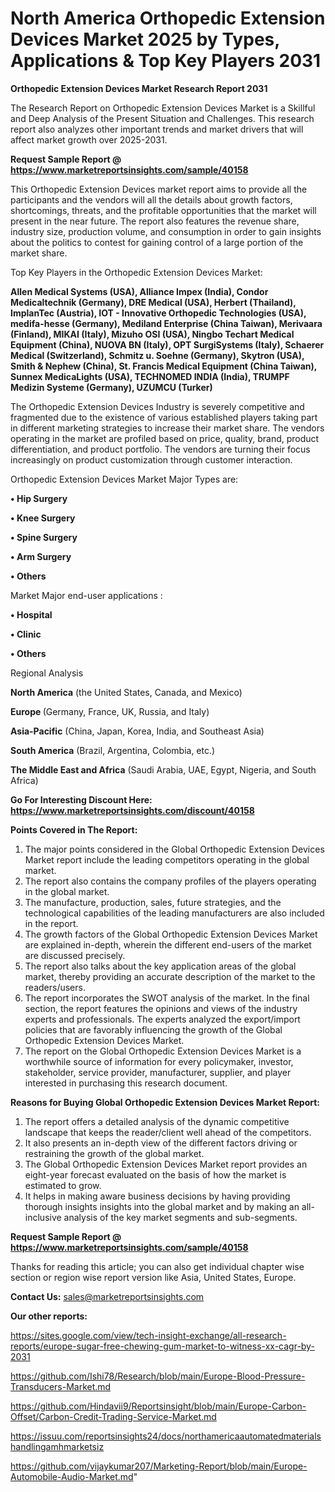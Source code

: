 # North America Orthopedic Extension Devices Market 2025 by Types, Applications & Top Key Players 2031

<strong>Orthopedic Extension Devices Market Research Report 2031</strong>

The Research Report on Orthopedic Extension Devices Market is a Skillful and Deep Analysis of the Present Situation and Challenges. This research report also analyzes other important trends and market drivers that will affect market growth over 2025-2031.

<strong>Request Sample Report @ <a href=https://www.marketreportsinsights.com/sample/40158>https://www.marketreportsinsights.com/sample/40158</a></strong>

This Orthopedic Extension Devices market report aims to provide all the participants and the vendors will all the details about growth factors, shortcomings, threats, and the profitable opportunities that the market will present in the near future. The report also features the revenue share, industry size, production volume, and consumption in order to gain insights about the politics to contest for gaining control of a large portion of the market share.

Top Key Players in the Orthopedic Extension Devices Market:

<strong>Allen Medical Systems (USA), Alliance Impex (India), Condor Medicaltechnik (Germany), DRE Medical (USA), Herbert (Thailand), ImplanTec (Austria), IOT - Innovative Orthopedic Technologies (USA), medifa-hesse (Germany), Mediland Enterprise (China Taiwan), Merivaara (Finland), MIKAI (Italy), Mizuho OSI (USA), Ningbo Techart Medical Equipment (China), NUOVA BN (Italy), OPT SurgiSystems (Italy), Schaerer Medical (Switzerland), Schmitz u. Soehne (Germany), Skytron (USA), Smith & Nephew (China), St. Francis Medical Equipment (China Taiwan), Sunnex MedicaLights (USA), TECHNOMED INDIA (India), TRUMPF Medizin Systeme (Germany), UZUMCU (Turker)</strong>

The Orthopedic Extension Devices Industry is severely competitive and fragmented due to the existence of various established players taking part in different marketing strategies to increase their market share. The vendors operating in the market are profiled based on price, quality, brand, product differentiation, and product portfolio. The vendors are turning their focus increasingly on product customization through customer interaction.

Orthopedic Extension Devices Market Major Types are:

<strong>•  Hip Surgery

•  Knee Surgery

•  Spine Surgery

•  Arm Surgery

•  Others</strong>

Market Major end-user applications :

<strong>•  Hospital

•  Clinic

•  Others</strong>

Regional Analysis

</u><strong><b>North America</b></strong> (the United States, Canada, and Mexico)

<strong><b>Europe </b></strong>(Germany, France, UK, Russia, and Italy)

<strong><b>Asia-Pacific</b></strong> (China, Japan, Korea, India, and Southeast Asia)

<strong><b>South America</b></strong> (Brazil, Argentina, Colombia, etc.)

<strong><b>The Middle East and Africa</b></strong> (Saudi Arabia, UAE, Egypt, Nigeria, and South Africa)

<strong>Go For Interesting Discount Here: <a href=https://www.marketreportsinsights.com/discount/40158>https://www.marketreportsinsights.com/discount/40158</a></strong>

<strong>Points Covered in The Report:</strong>
<ol>
  <li>The major points considered in the Global Orthopedic Extension Devices Market report include the leading competitors operating in the global market.</li>
  <li>The report also contains the company profiles of the players operating in the global market.</li>
  <li>The manufacture, production, sales, future strategies, and the technological capabilities of the leading manufacturers are also included in the report.</li>
  <li>The growth factors of the Global Orthopedic Extension Devices Market are explained in-depth, wherein the different end-users of the market are discussed precisely.</li>
  <li>The report also talks about the key application areas of the global market, thereby providing an accurate description of the market to the readers/users.</li>
  <li>The report incorporates the SWOT analysis of the market. In the final section, the report features the opinions and views of the industry experts and professionals. The experts analyzed the export/import policies that are favorably influencing the growth of the Global Orthopedic Extension Devices Market.</li>
  <li>The report on the Global Orthopedic Extension Devices Market is a worthwhile source of information for every policymaker, investor, stakeholder, service provider, manufacturer, supplier, and player interested in purchasing this research document.</li>
</ol>
<strong>Reasons for Buying Global Orthopedic Extension Devices Market Report:</strong>

<ol>
  <li>The report offers a detailed analysis of the dynamic competitive landscape that keeps the reader/client well ahead of the competitors.</li>
  <li>It also presents an in-depth view of the different factors driving or restraining the growth of the global market.</li>
  <li>The Global Orthopedic Extension Devices Market report provides an eight-year forecast evaluated on the basis of how the market is estimated to grow.</li>
  <li>It helps in making aware business decisions by having providing thorough insights insights into the global market and by making an all-inclusive analysis of the key market segments and sub-segments.</li>
</ol>
<strong>Request Sample Report @ <a href=https://www.marketreportsinsights.com/sample/40158>https://www.marketreportsinsights.com/sample/40158</a></strong>


Thanks for reading this article; you can also get individual chapter wise section or region wise report version like Asia, United States, Europe.

<strong>Contact Us:</strong>
sales@marketreportsinsights.com

<strong>Our other reports:</strong>

<a href=https://sites.google.com/view/tech-insight-exchange/all-research-reports/europe-sugar-free-chewing-gum-market-to-witness-xx-cagr-by-2031>https://sites.google.com/view/tech-insight-exchange/all-research-reports/europe-sugar-free-chewing-gum-market-to-witness-xx-cagr-by-2031</a>

<a href=https://github.com/Ishi78/Research/blob/main/Europe-Blood-Pressure-Transducers-Market.md>https://github.com/Ishi78/Research/blob/main/Europe-Blood-Pressure-Transducers-Market.md</a>

<a href=https://github.com/Hindavii9/Reportsinsight/blob/main/Europe-Carbon-Offset/Carbon-Credit-Trading-Service-Market.md>https://github.com/Hindavii9/Reportsinsight/blob/main/Europe-Carbon-Offset/Carbon-Credit-Trading-Service-Market.md</a>

<a href=https://issuu.com/reportsinsights24/docs/northamericaautomatedmaterialshandlingamhmarketsiz>https://issuu.com/reportsinsights24/docs/northamericaautomatedmaterialshandlingamhmarketsiz</a>

<a href=https://github.com/vijaykumar207/Marketing-Report/blob/main/Europe-Automobile-Audio-Market.md>https://github.com/vijaykumar207/Marketing-Report/blob/main/Europe-Automobile-Audio-Market.md</a>"
